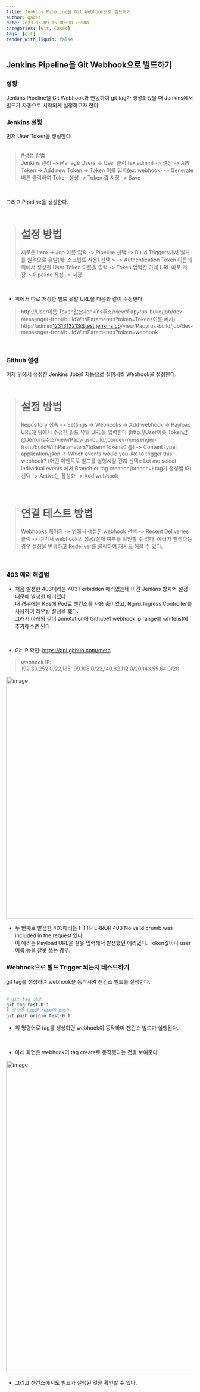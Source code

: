 ```yaml
---
title: Jenkins Pipeline을 Git Webhook으로 빌드하기
author: garit
date: 2023-03-09 15:00:00 +0900
categories: [Git, Cases]
tags: [git]
render_with_liquid: false
---
```


## Jenkins Pipeline을 Git Webhook으로 빌드하기

### 상황

Jenkins Pipeline을 Git Webhook과 연동하여 git tag가 생성되었을 때 Jenkins에서 빌드가 자동으로 시작되게 설정하고자 한다. 
<br/>

### Jenkins 설정

먼저 User Token을 생성한다.  
<br/>
> #생성 방법  
> Jenkins 관리 -> Manage Users -> User 클릭 (ex.admin) -> 설정 -> API Token -> Add new Token 
> -> Token 이름 입력(ex. webhook) -> Generate 버튼 클릭하여 Token 생성 -> Token 값 저장 -> Save  
<br/>

그리고 Pipeline을 생성한다.  
<br/>

> # 설정 방법  
> 새로운 Item -> Job 이름 입력 -> Pipeline 선택 -> Build Triggers에서 빌드를 원격으로 유발(예: 스크립트 사용) 선택 > -> Authentication Token 이름에 위에서 생성한 User Token 이름을 입력 -> Token 입력칸 아래 URL 따로 저장-> Pipeline 작성 -> 저장
<br/> 

- 위에서 따로 저장한 빌드 유발 URL을 다음과 같이 수정한다.
> http://User이름:Token값@Jenkins주소/view/Papyrus-build/job/dev-messenger-front/buildWithParameters?token=Tokens이름
> 예시) http://admin:1231313213@test.jenkins.co/view/Papyrus-build/job/dev-messenger-front/buildWithParameters?token=webhook
<br/> 

### Github 설정

이제 위에서 생성한 Jenkins Job을 자동으로 실행시킬 Webhook을 설정한다.  
<br/>

> # 설정 방법
> Repository 접속 -> Settings -> Webhooks -> Add webhook -> Payload URL에 위에서 수정한 빌드 유발 URL을 입력한다 (http://User이름:Token값@Jenkins주소/view/Papyrus-build/job/dev-messenger-front/buildWithParameters?token=Tokens이름) -> Content type: application/json -> Which events would you like to trigger this webhook? (어떤 이벤트로 빌드를 실행시킬 건지 선택): Let me select individual events.에서 Branch or tag creation(branch나 tag가 생성될 때) 선택 -> Active는 활성화 -> Add webhook 
<br/>

> # 연결 테스트 방법
> Webhooks 페이지 -> 위에서 생성한 webhook 선택 -> Recent Deliveries 클릭 -> 여기서 webhook의 성공/실패 여부를 확인할 수 있다.
> 에러가 발생하는 경우 설정을 변경하고 Redeliver를 클릭하여 재시도 해볼 수 있다.
<br/>

### 403 에러 해결법
- 처음 발생한 403에러는 403 Forbidden 에러였는데 이건 Jenkins 방화벽 설정 때문에 발생한 에러였다.  
    내 경우에는 K8s에 Pod로 젠킨스를 사용 중이었고, Nginx Ingress Controller를 사용하여 라우팅 설정을 했다.  
    그래서 아래와 같이 annotation에 Github의 webhook ip range를 whitelist에 추가해주면 된다.  
<br/>

- Git IP 확인: https://api.github.com/meta
> webhook IP: 192.30.252.0/22,185.199.108.0/22,140.82.112.0/20,143.55.64.0/20

<img width="648" alt="image" src="https://user-images.githubusercontent.com/67899732/223937309-5d49a1c4-2eb0-4348-868e-5006ed06a98e.png">

- 두 번째로 발생한 403에러는 HTTP ERROR 403 No valid crumb was included in the request 였다.  
    이 에러는 Payload URL을 잘못 입력해서 발생했던 에러였다. Token값이나 user이름 등을 잘못 쓰는 경우.  


### Webhook으로 빌드 Trigger 되는지 테스트하기

git tag를 생성하여 webhook을 동작시켜 젠킨스 빌드를 실행한다.  
<br/>

```bash
# git tag 생성
git tag test-0.1
# 생성한 tag를 repo에 push
git push origin test-0.1
```

- 위 명령어로 tag를 생성하면 webhook이 동작하며 젠킨스 빌드가 실행된다.  
<br/>

- 아래 화면은 webhook이 tag create로 동작했다는 것을 보여준다.  

<img width="838" alt="image" src="https://user-images.githubusercontent.com/67899732/223940363-d9bd1509-5220-4d4f-833b-4ef50697bb7a.png">

- 그리고 젠킨스에서도 빌드가 실행된 것을 확인할 수 있다.

